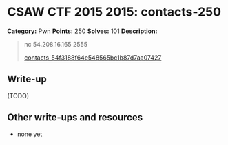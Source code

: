 # CSAW CTF 2015 2015: contacts-250

**Category:** Pwn
**Points:** 250
**Solves:** 101
**Description:**

> nc 54.208.16.165 2555
>
> [contacts_54f3188f64e548565bc1b87d7aa07427](contacts_54f3188f64e548565bc1b87d7aa07427)


## Write-up

(TODO)

## Other write-ups and resources

* none yet
